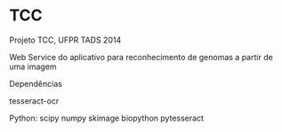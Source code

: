 TCC
===

Projeto TCC, UFPR TADS 2014

Web Service do aplicativo para reconhecimento de genomas a partir de uma imagem

Dependências

  tesseract-ocr

  Python:
    scipy
    numpy
    skimage
    biopython
    pytesseract
